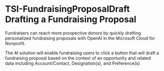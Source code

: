 # TSI-FundraisingProposalDraft Drafting a Fundraising Proposal
Fundraisers can reach more prospective donors by quickly drafting personalized fundraising proposals with OpenAI in the Microsoft Cloud for Nonprofit.

The AI solution will enable fundraising users to click a button that will draft a fundraising proposal based on the context of an opportunity and related data including Account/Contact, Designation(s), and Preference(s)
